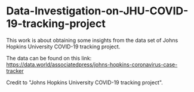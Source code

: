 # Data-Investigation-on-JHU-COVID-19-tracking-project
This work is about obtaining some insights from the data set of Johns Hopkins University COVID-19 tracking project.

The data can be found on this link: https://data.world/associatedpress/johns-hopkins-coronavirus-case-tracker

Credit to "Johns Hopkins University COVID-19 tracking project".
